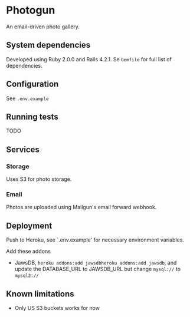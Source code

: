 # Photogun

An email-driven photo gallery.

## System dependencies

Developed using Ruby 2.0.0 and Rails 4.2.1. Se `Gemfile` for full list of dependencies.

## Configuration

See `.env.example`

## Running tests

TODO

## Services

### Storage

Uses S3 for photo storage.

### Email

Photos are uploaded using Mailgun's email forward webhook.

## Deployment

Push to Heroku, see `.env.example' for necessary environment variables.

Add these addons

* JawsDB, `heroku addons:add jawsdbheroku addons:add jawsdb`, and update the DATABASE_URL to JAWSDB_URL but change `mysql://` to `mysql2://`

## Known limitations

* Only US S3 buckets works for now
